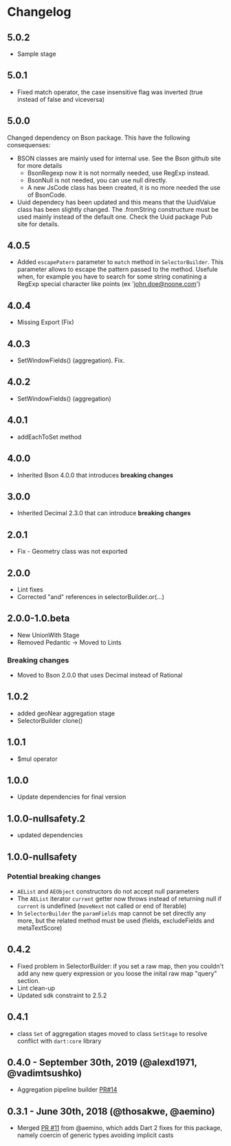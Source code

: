 # Changelog

## 5.0.2

- Sample stage

## 5.0.1

- Fixed match operator, the case insensitive flag was inverted (true instead of false and viceversa)

## 5.0.0

Changed dependency on Bson package. This have the following consequenses:

- BSON classes are mainly used for internal use. See the Bson github site for more details
  - BsonRegexp now it is not normally needed, use RegExp instead.
  - BsonNull is not needed, you can use null directly.
  - A new JsCode class has been created, it is no more needed the use of BsonCode.
- Uuid dependecy has been updated and this means that the UuidValue class has been slightly changed. The .fromString constructure must be used mainly instead of the default one. Check the Uuid package Pub site for details.  

## 4.0.5

- Added `escapePatern` parameter to `match` method in `SelectorBuilder`. This parameter allows to escape the pattern passed to the method. Usefule when, for example you have to search for some string conatining a RegExp special character like points (ex '<john.doe@noone.com>')

## 4.0.4

- Missing Export (Fix)

## 4.0.3

- SetWindowFields() (aggregation). Fix.

## 4.0.2

- SetWindowFields() (aggregation)

## 4.0.1

- addEachToSet method

## 4.0.0

- Inherited Bson 4.0.0 that introduces **breaking changes**

## 3.0.0

- Inherited Decimal 2.3.0 that can introduce **breaking changes**

## 2.0.1

- Fix - Geometry class was not exported

## 2.0.0

- Lint fixes
- Corrected "and" references in selectorBuilder.or(…)

## 2.0.0-1.0.beta

- New UnionWith Stage
- Removed Pedantic -> Moved to Lints

### Breaking changes

- Moved to Bson 2.0.0 that uses Decimal instead of Rational

## 1.0.2

- added geoNear aggregation stage
- SelectorBuilder clone()

## 1.0.1

- $mul operator

## 1.0.0

- Update dependencies for final version

## 1.0.0-nullsafety.2

- updated dependencies

## 1.0.0-nullsafety

### Potential breaking changes

- `AEList` and `AEObject` constructors do not accept null parameters
- The `AEList` iterator `current` getter now throws instead of returning null if `current` is undefined (`moveNext` not called or end of Iterable)
- In `SelectorBuilder` the `paramFields` map cannot be set directly any more, but the related method must be used (fields, excludeFields and metaTextScore)

## 0.4.2

- Fixed problem in SelectorBuilder:
if you set a raw map, then you couldn't add any new query expression or you loose the inital raw map "query" section.
- Lint clean-up
- Updated sdk constraint to 2.5.2

## 0.4.1

- class `Set` of aggregation stages moved to class `SetStage` to resolve conflict with `dart:core` library

## 0.4.0 - September 30th, 2019 (@alexd1971, @vadimtsushko)

- Aggregation pipeline builder [PR#14](https://github.com/mongo-dart/mongo_dart_query/pull/14)

## 0.3.1 - June 30th, 2018 (@thosakwe, @aemino)

- Merged [PR #11](https://github.com/mongo-dart/mongo_dart_query/pull/11) from @aemino,
which adds Dart 2 fixes for this package, namely coercin of generic types avoiding implicit casts
